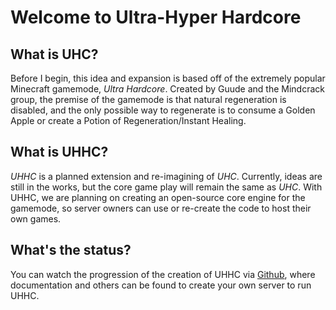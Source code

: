 # Welcome to Ultra-Hyper Hardcore


## **What is UHC?**

Before I begin, this idea and expansion is based off of the extremely popular Minecraft gamemode, *Ultra Hardcore*. Created by Guude and the Mindcrack group, the premise of the gamemode is that natural regeneration is disabled, and the only possible way to regenerate is to consume a Golden Apple or create a Potion of Regeneration/Instant Healing.


## **What is UHHC?**

*UHHC* is a planned extension and re-imagining of *UHC*. Currently, ideas are still in the works, but the core game play will remain the same as *UHC*. With UHHC, we are planning on creating an open-source core engine for the gamemode, so server owners can use or re-create the code to host their own games.


## **What's the status?**

You can watch the progression of the creation of UHHC via [Github](https://github.com/vexio/uhhc), where documentation and others can be found to create your own server to run UHHC.
